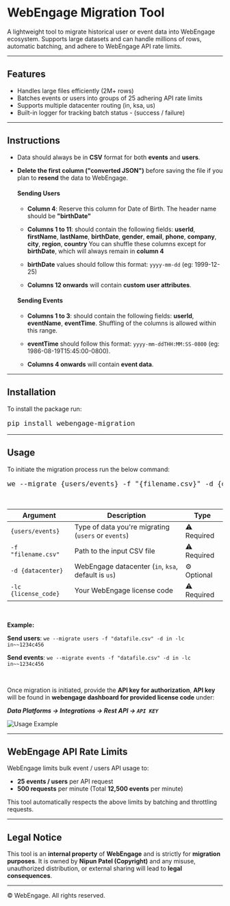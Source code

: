 # WebEngage Migration Tool

A lightweight tool to migrate historical user or event data into WebEngage ecosystem.  Supports large datasets and can handle millions of rows, automatic batching, and adhere to WebEngage API rate limits.

---

## Features

- Handles large files efficiently (2M+ rows)
- Batches events or users into groups of 25 adhering API rate limits
- Supports multiple datacenter routing (in, ksa, us)
- Built-in logger for tracking batch status - (success / failure) 

---

## Instructions

- Data should always be in **CSV** format for both **events** and **users**.

- **Delete the first column ("converted JSON")** before saving the file if you plan to **resend** the data to WebEngage.

    #### Sending Users

    - **Column 4**: Reserve this column for Date of Birth. The header name should be **"birthDate"**
    
    - **Columns 1 to 11**: should contain the following fields: **userId**, **firstName**, **lastName**, **birthDate**, **gender**, **email**, **phone**, **company**, **city**, **region**, **country** You can shuffle these columns except for **birthDate**, which will always remain in **column 4**
    
    - **birthDate** values should follow this format: `yyyy-mm-dd` (eg: 1999-12-25)
    
    - **Columns 12 onwards** will contain **custom user attributes**.


    #### Sending Events

    - **Columns 1 to 3**: should contain the following fields: **userId**, **eventName**, **eventTime**. Shuffling of the columns is allowed within this range.

    - **eventTime** should follow this format: `yyyy-mm-ddTHH:MM:SS-0800` (eg: 1986-08-19T15:45:00-0800).

    - **Columns 4 onwards** will contain **event data**.

---

## Installation


To install the package run:

<pre style="font-size: 16px;">
pip install webengage-migration
</pre>

---

## Usage

To initiate the migration process run the below command:

<pre style="font-size: 16px;">
we --migrate {users/events} -f "{filename.csv}" -d {datacenter} -lc {license_code}
</pre>

<br>

| Argument           | Description                                           | Type                |
|--------------------|-------------------------------------------------------|------------------------------------|
| `{users/events}`   | Type of data you're migrating (`users` or `events`)  | ⚠️ Required                        |
| `-f "filename.csv"`| Path to the input CSV file                           | ⚠️ Required                        |
| `-d {datacenter}`  | WebEngage datacenter (`in`, `ksa`, default is `us`)        | ⚙️ Optional  |
| `-lc {license_code}`| Your WebEngage license code                         | ⚠️ Required                        |

<br>

**Example:**


**Send users**: `we --migrate users -f "datafile.csv" -d in -lc in~~1234c456`

**Send events**: `we --migrate events -f "datafile.csv" -d in -lc in~~1234c456`

<br>

Once migration is initiated, provide the **API key for authorization**, **API key** will be found in **webengage dashboard for provided license code** under:

***Data Platforms → Integrations → Rest API → `API KEY`*** 

![Usage Example](apikey.png)

---


## WebEngage API Rate Limits

WebEngage limits bulk event / users API usage to:

- **25 events / users** per API request  
- **500 requests** per minute (Total **12,500 events** per minute)

This tool automatically respects the above limits by batching and throttling requests.

---

## Legal Notice

This tool is an **internal property** of **WebEngage** and is strictly for **migration purposes**. It is owned by **Nipun Patel (Copyright)** and any misuse, unauthorized distribution, or external sharing will lead to **legal consequences**.

---

© WebEngage. All rights reserved.